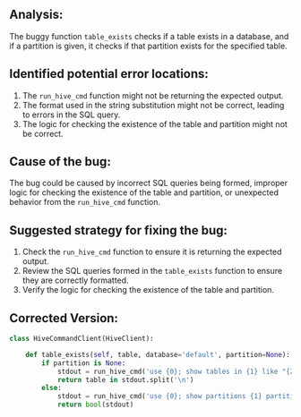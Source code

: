 ## Analysis:
The buggy function `table_exists` checks if a table exists in a database, and if a partition is given, it checks if that partition exists for the specified table.

## Identified potential error locations:
1. The `run_hive_cmd` function might not be returning the expected output.
2. The format used in the string substitution might not be correct, leading to errors in the SQL query.
3. The logic for checking the existence of the table and partition might not be correct.

## Cause of the bug:
The bug could be caused by incorrect SQL queries being formed, improper logic for checking the existence of the table and partition, or unexpected behavior from the `run_hive_cmd` function.

## Suggested strategy for fixing the bug:
1. Check the `run_hive_cmd` function to ensure it is returning the expected output.
2. Review the SQL queries formed in the `table_exists` function to ensure they are correctly formatted.
3. Verify the logic for checking the existence of the table and partition.

## Corrected Version:
```python
class HiveCommandClient(HiveClient):

    def table_exists(self, table, database='default', partition=None):
        if partition is None:
            stdout = run_hive_cmd('use {0}; show tables in {1} like "{2}";'.format(database, database, table))
            return table in stdout.split('\n')
        else:
            stdout = run_hive_cmd('use {0}; show partitions {1} partition ({2});'.format(database, table, self.partition_spec(partition)))
            return bool(stdout)
```